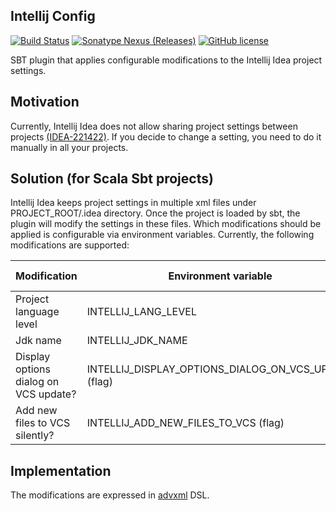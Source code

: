 ## Intellij Config
[![Build Status](https://github.com/pawelkaczor/intellij-config/actions/workflows/scala.yml/badge.svg)](https://github.com/pawelkaczor/intellij-config/actions)
[![Sonatype Nexus (Releases)](https://img.shields.io/nexus/r/pl.newicom.ide.intellij/intellij-config?server=https%3A%2F%2Foss.sonatype.org)](https://mvnrepository.com/artifact/pl.newicom.ide.intellij/intellij-config)
[![GitHub license](https://img.shields.io/github/license/pawelkaczor/intellij-config)](https://github.com/pawelkaczor/intellij-config/blob/master/LICENSE)

SBT plugin that applies configurable modifications to the Intellij Idea project settings.

## Motivation 
Currently, Intellij Idea does not allow sharing project settings between projects [(IDEA-221422)](https://youtrack.jetbrains.com/issue/IDEA-221422). If you decide to change a setting, you need to do it manually in all your projects. 


## Solution (for Scala Sbt projects)

Intellij Idea keeps project settings in multiple xml files under PROJECT_ROOT/.idea directory.
Once the project is loaded by sbt, the plugin will modify the settings in these files.
Which modifications should be applied is configurable via environment variables.
Currently, the following modifications are supported:

Modification | Environment variable | Configuration file
--------------------- | ------------- | --------------------
Project language level | INTELLIJ_LANG_LEVEL | misc.xml
Jdk name | INTELLIJ_JDK_NAME | misc.xml
Display options dialog on VCS update? | INTELLIJ_DISPLAY_OPTIONS_DIALOG_ON_VCS_UPDATE (flag) | workspace.xml
Add new files to VCS silently? | INTELLIJ_ADD_NEW_FILES_TO_VCS (flag) | workspace.xml

## Implementation

The modifications are expressed in [advxml](https://github.com/geirolz/advxml) DSL. 
